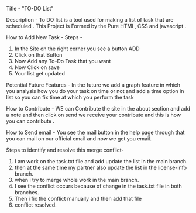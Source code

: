 Title - "TO-DO List"

Description - To DO list is a tool used for making a list of task that are scheduled .
             This Project is Formed by the Pure HTMl , CSS and javascript .

How to Add New Task - 
Steps - 
1. In the Site on the right corner you see a button ADD
2. Click on that Button 
3. Now Add any To-Do Task that you want
4. Now Click on save 
5. Your list get updated 

Potential Future Features - In the future we add a graph feature in which you analysis how you do your task on time or not and add a time option in list so you can fix time at which you perform the task 


How to Contribute - WE can Contribute the site in the about section and add a note and then click on send we receive your contribute and this is how you can contribute .

How to Send email - You see the mail button in the help page through that you can mail on our official email and now we get you email.
 

Steps to identify and resolve this merge conflict-
1. I am work on the task.txt file and add update the list in the main branch.
2. then at the same time my partner also update the list in the license-info branch.
3. when i try to merge whole work in the main branch.
4. I see the conflict occurs because of change in the task.txt file in both branches.
5. Then i fix the conflict manually and then add that file 
6. conflict resolved.